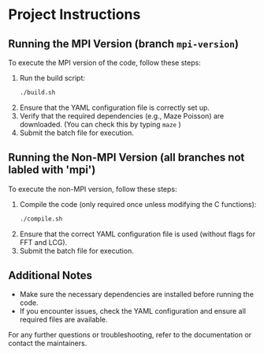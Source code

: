 # Project Instructions

## Running the MPI Version (branch `mpi-version`)
To execute the MPI version of the code, follow these steps:

1. Run the build script:
   ```sh
   ./build.sh
   ```
2. Ensure that the YAML configuration file is correctly set up.
3. Verify that the required dependencies (e.g., Maze Poisson) are downloaded. (You can check this by typing `maze` )
4. Submit the batch file for execution.

## Running the Non-MPI Version (all branches not labled with 'mpi')
To execute the non-MPI version, follow these steps:

1. Compile the code (only required once unless modifying the C functions):
   ```sh
   ./compile.sh
   ```
2. Ensure that the correct YAML configuration file is used (without flags for FFT and LCG).
3. Submit the batch file for execution.

## Additional Notes
- Make sure the necessary dependencies are installed before running the code.
- If you encounter issues, check the YAML configuration and ensure all required files are available.

For any further questions or troubleshooting, refer to the documentation or contact the maintainers.
